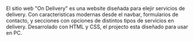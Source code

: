 El sitio web "On Delivery" es una website diseñada para elejir servicios de delivery. Con caracteristicas modernas desde el navbar, formularios de contacto, y secciones con opciones de distintos tipos de servicios en delivery. Desarrolado con HTML y CSS, el projecto esta diseñado para usar en PC.